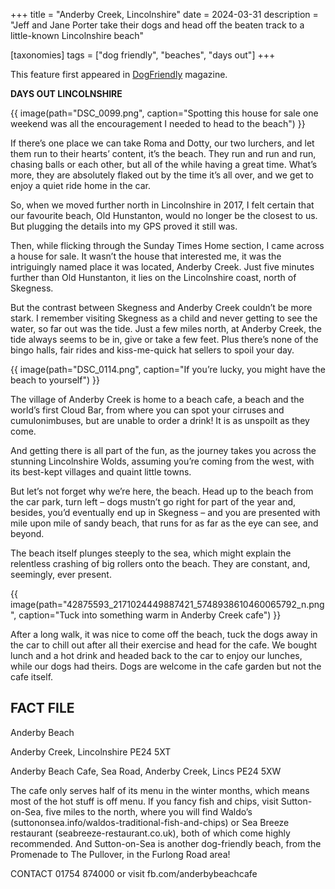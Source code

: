 +++
title =  "Anderby Creek, Lincolnshire"
date = 2024-03-31
description = "Jeff and Jane Porter take their dogs and head off the beaten track to a little-known Lincolnshire beach"

[taxonomies]
tags = ["dog friendly", "beaches", "days out"]
+++
<div class="intro-box">
This feature first appeared in <a href="https://dogfriendly.co.uk">DogFriendly</a> magazine.
</div>

**DAYS OUT LINCOLNSHIRE**

{{ image(path="DSC_0099.png", caption="Spotting this house for sale one weekend was all the encouragement I needed to head to the beach") }}
 
If there’s one place we can take Roma and Dotty, our two lurchers, and let them run to their hearts’ content, it’s the beach. They run and run and run, chasing balls or each other, but all of the while having a great time. What’s more, they are absolutely flaked out by the time it’s all over, and we get to enjoy a quiet ride home in the car.

So, when we moved further north in Lincolnshire in 2017, I felt certain that our favourite beach, Old Hunstanton, would no longer be the closest to us. But plugging the details into my GPS proved it still was.

Then, while flicking through the Sunday Times Home section, I came across a house for sale. It wasn’t the house that interested me, it was the intriguingly named place it was located, Anderby Creek. Just five minutes further than Old Hunstanton, it lies on the Lincolnshire coast, north of Skegness.

But the contrast between Skegness and Anderby Creek couldn’t be more stark. I remember visiting Skegness as a child and never getting to see the water, so far out was the tide. Just a few miles north, at Anderby Creek, the tide always seems to be in, give or take a few feet. Plus there’s none of the bingo halls, fair rides and kiss-me-quick hat sellers to spoil your day.

{{ image(path="DSC_0114.png", caption="If you’re lucky, you might have the beach to yourself") }}

The village of Anderby Creek is home to a beach cafe, a beach and the world’s first Cloud Bar, from where you can spot your cirruses and cumulonimbuses, but are unable to order a drink! It is as unspoilt as they come.

And getting there is all part of the fun, as the journey takes you across the stunning Lincolnshire Wolds, assuming you’re coming from the west, with its best-kept villages and quaint little towns.

But let’s not forget why we’re here, the beach. Head up to the beach from the car park, turn left – dogs mustn’t go right for part of the year and, besides, you’d eventually end up in Skegness – and you are presented with mile upon mile of sandy beach, that runs for as far as the eye can see, and beyond.

The beach itself plunges steeply to the sea, which might explain the relentless crashing of big rollers onto the beach. They are constant, and, seemingly, ever present.

{{ image(path="42875593_2171024449887421_5748938610460065792_n.png", caption="Tuck into something warm in Anderby Creek cafe") }}

After a long walk, it was nice to come off the beach, tuck the dogs away in the car to chill out after all their exercise and head for the cafe. We bought lunch and a hot drink and headed back to the car to enjoy our lunches, while our dogs had theirs. Dogs are welcome in the cafe garden but not the cafe itself.

## FACT FILE

Anderby Beach

Anderby Creek, Lincolnshire PE24 5XT

Anderby Beach Cafe, Sea Road, Anderby Creek, Lincs PE24 5XW

The cafe only serves half of its menu in the winter months, which means most of the hot stuff is off menu. If you fancy fish and chips, visit Sutton-on-Sea, five miles to the north, where you will find Waldo’s (suttononsea.info/waldos-traditional-fish-and-chips) or Sea Breeze restaurant (seabreeze-restaurant.co.uk), both of which come highly recommended. And Sutton-on-Sea is another dog-friendly beach, from the Promenade to The Pullover, in the Furlong Road area!

CONTACT 01754 874000 or visit fb.com/anderbybeachcafe